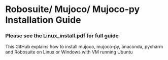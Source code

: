 # Robosuite/ Mujoco/ Mujoco-py Installation Guide

### Please see the **Linux_install.pdf** for full guide

This GitHub explains how to install mujoco, mujoco-py, anaconda, pycharm and Robosuite on Linux or Windows with VM running Ubuntu
